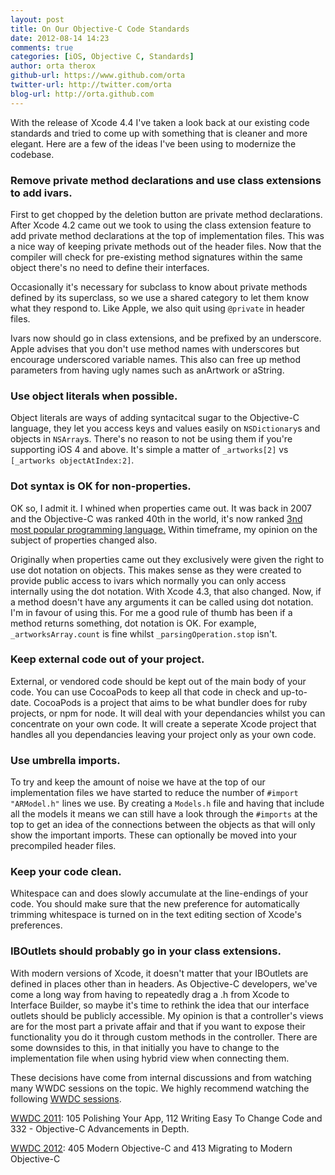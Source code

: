```yaml
---
layout: post
title: On Our Objective-C Code Standards
date: 2012-08-14 14:23
comments: true
categories: [iOS, Objective C, Standards]
author: orta therox
github-url: https://www.github.com/orta
twitter-url: http://twitter.com/orta
blog-url: http://orta.github.com
---
```


With the release of Xcode 4.4 I've taken a look back at our existing code standards and tried to come up with something that is cleaner and more elegant. Here are a few of the ideas I've been using to modernize the codebase.

### Remove private method declarations and use class extensions to add ivars.

First to get chopped by the deletion button are private method declarations. After Xcode 4.2 came out we took to using the class extension feature to add private method declarations at the top of implementation files. This was a nice way of keeping private methods out of the header files. Now that the compiler will check for pre-existing method signatures within the same object there's no need to define their interfaces.

<!--more-->

Occasionally it's necessary for subclass to know about private methods defined by its superclass, so we use a shared category to let them know what they respond to. Like Apple, we also quit using `@private` in header files. 

Ivars now should go in class extensions, and be prefixed by an underscore. Apple advises that you don't use method names with underscores but encourage underscored variable names. This also can free up method parameters from having ugly names such as anArtwork or aString.

### Use object literals when possible.

Object literals are ways of adding syntacitcal sugar to the Objective-C language, they let you access keys and values easily on `NSDictionary`s and objects in `NSArray`s. There's no reason to not be using them if you're supporting iOS 4 and above. It's simple a matter of `_artworks[2]` vs `[_artworks objectAtIndex:2]`.

### Dot syntax is OK for non-properties.

OK so, I admit it. I whined when properties came out. It was back in 2007 and the Objective-C was ranked 40th in the world, it's now ranked [3nd most popular programming language.](http://www.tiobe.com/index.php/paperinfo/tpci/Objective-C.html) Within timeframe, my opinion on the subject of properties changed also.

Originally when properties came out they exclusively were given the right to use dot notation on objects. This makes sense as they were created to provide public access to ivars which normally you can only access internally using the dot notation. With Xcode 4.3, that also changed. Now, if a method doesn't have any arguments it can be called using dot notation. I'm in favour of using this. For me a good rule of thumb has been if a method returns something, dot notation is OK. For example, `_artworksArray.count` is fine whilst `_parsingOperation.stop` isn't.

### Keep external code out of your project.

External, or vendored code should be kept out of the main body of your code. You can use CocoaPods to keep all that code in check and up-to-date. CocoaPods is a project that aims to be what bundler does for ruby projects, or npm for node. It will deal with your dependancies whilst you can concentrate on your own code. It will create a seperate Xcode project that handles all you dependancies leaving your project only as your own code.

### Use umbrella imports.

To try and keep the amount of noise we have at the top of our implementation files we have started to reduce the number of `#import "ARModel.h"` lines we use. By creating a `Models.h` file and having that include all the models it means we can still have a look through the `#imports` at the top to get an idea of the connections between the objects as that will only show the important imports. These can optionally be moved into your precompiled header files.

### Keep your code clean.

Whitespace can and does slowly accumulate at the line-endings of your code. You should make sure that the new preference for automatically trimming whitespace is turned on in the text editing section of Xcode's preferences.

### IBOutlets should probably go in your class extensions.

With modern versions of Xcode, it doesn't matter that your IBOutlets are defined in places other than in headers. As Objective-C developers, we've come a long way from having to repeatedly drag a .h from Xcode to Interface Builder, so maybe it's time to rethink the idea that our interface outlets should be publicly accessible. My opinion is that a controller's views are for the most part a private affair and that if you want to expose their functionality you do it through custom methods in the controller. There are some downsides to this, in that  initially you have to change to the implementation file when using hybrid view when connecting them.   

These decisions have come from internal discussions and from watching many WWDC sessions on the topic. We highly recommend watching the following [WWDC sessions](https://developer.apple.com/wwdc/).

  [WWDC 2011](https://developer.apple.com/videos/wwdc/2011/): 105 Polishing Your App, 112 Writing Easy To Change Code and 332 - Objective-C Advancements in Depth. 


  [WWDC 2012](https://developer.apple.com/videos/wwdc/2012/): 405 Modern Objective-C and 413 Migrating to Modern Objective-C

